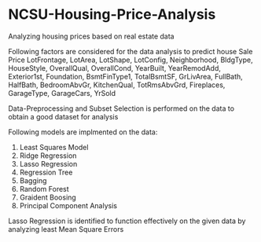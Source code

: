 # NCSU-Housing-Price-Analysis
Analyzing housing prices based on real estate data

Following factors are considered for the data analysis to predict house Sale Price
LotFrontage, LotArea, LotShape, LotConfig, Neighborhood, BldgType, HouseStyle, OverallQual, OverallCond, YearBuilt, YearRemodAdd, Exterior1st, Foundation, BsmtFinType1, TotalBsmtSF, GrLivArea, FullBath, HalfBath, BedroomAbvGr, KitchenQual, TotRmsAbvGrd, Fireplaces, GarageType, GarageCars, YrSold

Data-Preprocessing and Subset Selection is performed on the data to obtain a good dataset for analysis

Following models are implmented on the data:
1) Least Squares Model
2) Ridge Regression
3) Lasso Regression
4) Regression Tree
5) Bagging
6) Random Forest
7) Graident Boosing
8) Principal Component Analysis

Lasso Regression is identified to function effectively on the given data by analyzing least Mean Square Errors


